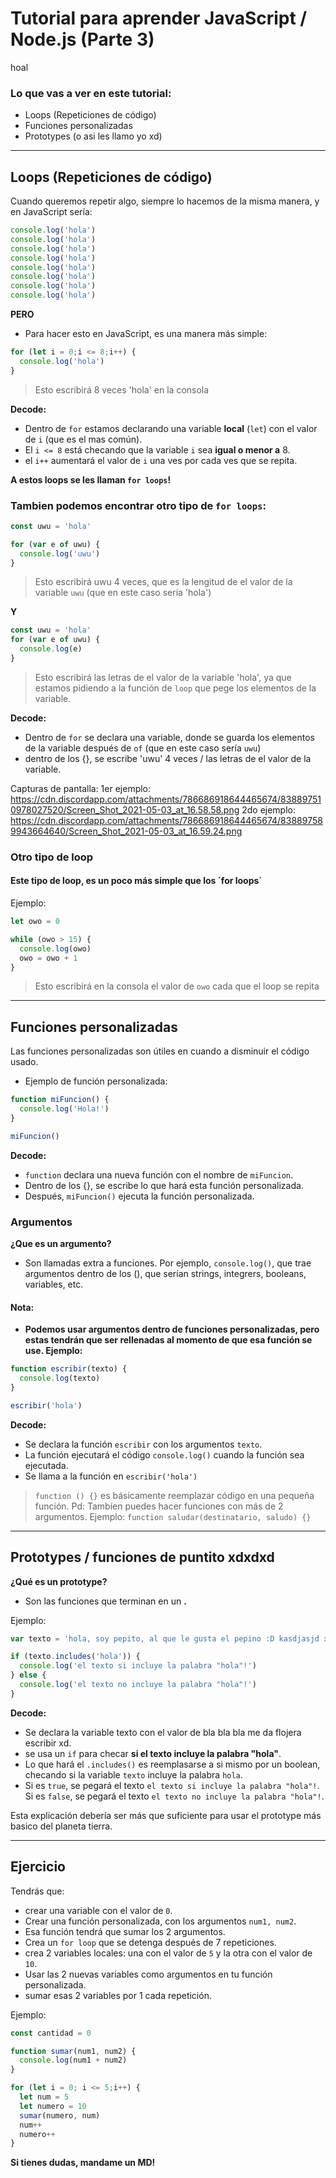 # Tutorial para aprender JavaScript / Node.js (Parte 3)
hoal

### Lo que vas a ver en este tutorial:
- Loops (Repeticiones de código)
- Funciones personalizadas
- Prototypes (o asi les llamo yo xd)

---

## Loops (Repeticiones de código)

Cuando queremos repetir algo, siempre lo hacemos de la misma manera, y en JavaScript sería:
```js
console.log('hola')
console.log('hola')
console.log('hola')
console.log('hola')
console.log('hola')
console.log('hola')
console.log('hola')
console.log('hola')
```
**PERO**
- Para hacer esto en JavaScript, es una manera más simple:
```js
for (let i = 0;i <= 8;i++) {
  console.log('hola')
}
```
> Esto escribirá 8 veces 'hola' en la consola

**Decode:**
- Dentro de `for` estamos declarando una variable **local** (`let`) con el valor de `i` (que es el mas común).
- El `i <= 8` está checando que la variable `i` sea **igual o menor a** 8.
- el `i++` aumentará el valor de `i` una ves por cada ves que se repita.

**A estos loops se les llaman `for loops`!**

### Tambien podemos encontrar otro tipo de `for loops`:

```js
const uwu = 'hola' 

for (var e of uwu) {
  console.log('uwu')
}
```
> Esto escribirá uwu 4 veces, que es la lengitud de el valor de la variable `uwu` (que en este caso sería 'hola')

**Y**

```js
const uwu = 'hola'
for (var e of uwu) {
  console.log(e)
}
```
> Esto escribirá las letras de el valor de la variable 'hola', ya que estamos pidiendo a la función de `loop` que pege los elementos de la variable.

**Decode:**
- Dentro de `for` se declara una variable, donde se guarda los elementos de la variable después de `of` (que en este caso sería `uwu`)
- dentro de los {}, se escribe 'uwu' 4 veces / las letras de el valor de la variable.

Capturas de pantalla:
1er ejemplo: https://cdn.discordapp.com/attachments/786686918644465674/838897510978027520/Screen_Shot_2021-05-03_at_16.58.58.png
2do ejemplo: https://cdn.discordapp.com/attachments/786686918644465674/838897589943664640/Screen_Shot_2021-05-03_at_16.59.24.png

### Otro tipo de loop
#### Este tipo de loop, es un poco más simple que los ´for loops´

Ejemplo:
```js
let owo = 0

while (owo > 15) {
  console.log(owo)
  owo = owo + 1
}
```
> Esto escribirá en la consola el valor de `owo` cada que el loop se repita

---

## Funciones personalizadas

Las funciones personalizadas son útiles en cuando a disminuir el código usado.

- Ejemplo de función personalizada:
```js
function miFuncion() {
  console.log('Hola!')
}

miFuncion()
```
**Decode:**
- `function` declara una nueva función con el nombre de `miFuncion`.
- Dentro de los {}, se escribe lo que hará esta función personalizada.
- Después, `miFuncion()` ejecuta la función personalizada.

### Argumentos

**¿Que es un argumento?**
- Son llamadas extra a funciones. Por ejemplo, `console.log()`, que trae argumentos dentro de los (), que serían strings, integrers, booleans, variables, etc.

#### Nota:
- **Podemos usar argumentos dentro de funciones personalizadas, pero estas tendrán que ser rellenadas al momento de que esa función se use. Ejemplo:**

```js
function escribir(texto) {
  console.log(texto)
}

escribir('hola')
```
**Decode:**
- Se declara la función `escribir` con los argumentos `texto`.
- La función ejecutará el código `console.log()` cuando la función sea ejecutada.
- Se llama a la función en `escribir('hola')`

> `function () {}` es básicamente reemplazar código en una pequeña función.
> Pd: Tambíen puedes hacer funciones con más de 2 argumentos. Ejemplo: `function saludar(destinatario, saludo) {}`

---

## Prototypes / funciones de puntito xdxdxd

**¿Qué es un prototype?**
- Son las funciones que terminan en un **.**

Ejemplo:
```js
var texto = 'hola, soy pepito, al que le gusta el pepino :D kasdjasjd xd' 

if (texto.includes('hola')) {
  console.log('el texto si incluye la palabra "hola"!')
} else {
  console.log('el texto no incluye la palabra "hola"!')
}
```
**Decode:**
- Se declara la variable texto con el valor de bla bla bla me da flojera escribir xd.
- se usa un `if` para checar **si el texto incluye la palabra "hola"**.
- Lo que hará el `.includes()` es reemplasarse a si mismo por un boolean, checando si la variable `texto` incluye la palabra `hola`.
- Si es `true`, se pegará el texto `el texto si incluye la palabra "hola"!`. Si es `false`, se pegará el texto `el texto no incluye la palabra "hola"!`.

Esta explicación debería ser más que suficiente para usar el prototype más basico del planeta tierra.

---

## Ejercicio

Tendrás que:
- crear una variable con el valor de `0`.
- Crear una función personalizada, con los argumentos `num1, num2`.
- Esa función tendrá que sumar los 2 argumentos.
- Crea un `for loop` que se detenga después de 7 repeticiones.
- crea 2 variables locales: una con el valor de `5` y la otra con el valor de `10`.
- Usar las 2 nuevas variables como argumentos en tu función personalizada.
- sumar esas 2 variables por 1 cada repetición.

Ejemplo:
```js
const cantidad = 0

function sumar(num1, num2) {
  console.log(num1 + num2)
}

for (let i = 0; i <= 5;i++) {
  let num = 5
  let numero = 10
  sumar(numero, num)
  num++
  numero++
}
```

**Si tienes dudas, mandame un MD!**
